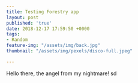 ```yaml
---
title: Testing Forestry app
layout: post
published: 'true'
date: 2018-12-17 17:59:50 +0000
tags:
- Random
feature-img: "/assets/img/back.jpg"
thumbnail: "/assets/img/pexels/disco-full.jpeg"

---
```

Hello there, the angel from my nightmare! sd